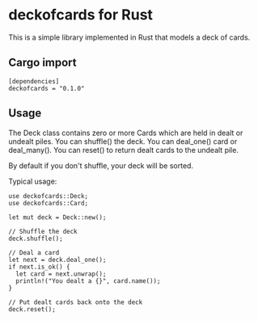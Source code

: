 # deckofcards for Rust

This is a simple library implemented in Rust that models a deck of cards.

## Cargo import

```
[dependencies]
deckofcards = "0.1.0"
```

## Usage

The Deck class contains zero or more Cards which are held in dealt or undealt piles. You can shuffle() the deck. You can deal_one() card or deal_many(). You can reset() to return dealt cards to the undealt pile.

By default if you don't shuffle, your deck will be sorted.

Typical usage:

```
use deckofcards::Deck;
use deckofcards::Card;

let mut deck = Deck::new();

// Shuffle the deck
deck.shuffle();

// Deal a card
let next = deck.deal_one();
if next.is_ok() {
  let card = next.unwrap();
  println!("You dealt a {}", card.name());
}

// Put dealt cards back onto the deck
deck.reset();
```
